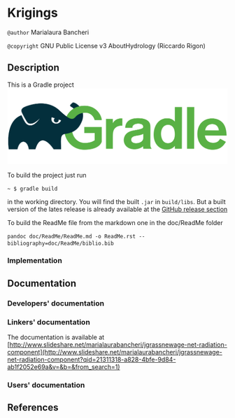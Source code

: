 # Krigings

`@author` Marialaura Bancheri

`@copyright` GNU Public License v3 AboutHydrology (Riccardo Rigon)

## Description

This is a Gradle project ![Gradle logo](doc/ReadMe/gradle.png)

To build the project just run

    ~ $ gradle build

in the working directory. You will find the built `.jar` in `build/libs`. But a
built version of the lates release is already available at the [GitHub release
section](https://github.com/geoframecomponents/NetRadiation/releases)

To build the ReadMe file from the markdown one in the doc/ReadMe folder

    pandoc doc/ReadMe/ReadMe.md -o ReadMe.rst --bibliography=doc/ReadMe/biblio.bib

### Implementation

## Documentation

### Developers' documentation

### Linkers' documentation

The documentation is available at
[http://www.slideshare.net/marialaurabancheri/jgrassnewage-net-radiation-component](http://www.slideshare.net/marialaurabancheri/jgrassnewage-net-radiation-component?qid=21311318-a828-4bfe-9d84-ab1f2052e69a&v=&b=&from_search=1)

### Users' documentation

## References
